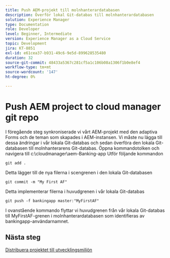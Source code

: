 ```yaml
---
title: Push AEM-projekt till molnhanterardatabasen
description: Överför lokal Git-databas till molnhanterardatabasen
solution: Experience Manager
type: Documentation
role: Developer
level: Beginner, Intermediate
version: Experience Manager as a Cloud Service
topic: Development
jira: KT-8851
exl-id: e61cea37-b931-49c6-9e5d-899628535480
duration: 32
source-git-commit: 48433a5367c281cf5a1c106b08a1306f1b0e8ef4
workflow-type: tm+mt
source-wordcount: '147'
ht-degree: 0%

---
```


# Push AEM project to cloud manager git repo

I föregående steg synkroniserade vi vårt AEM-projekt med den adaptiva Forms och de teman som skapades i AEM-instansen.
Vi måste nu lägga till dessa ändringar i vår lokala Git-databas och sedan överföra den lokala Git-databasen till molnhanterarens Git-databas.
Öppna kommandotolken och navigera till c:\cloudmanager\aem-Banking-app
Utför följande kommandon

```
git add .
```

Detta lägger till de nya filerna i scengrenen i den lokala Git-databasen

```
git commit -m "My First AF"
```

Detta implementerar filerna i huvudgrenen i vår lokala Git-databas

```
git push -f bankingapp master:"MyFirstAF"
```

I ovanstående kommando flyttar vi huvudgrenen från vår lokala Git-databas till MyFirstAF-grenen i molnhanterardatabasen som identifieras av bankingapp-användarnamnet.

## Nästa steg

[Distribuera projektet till utvecklingsmiljön](./deploy-to-dev-environment.md)
